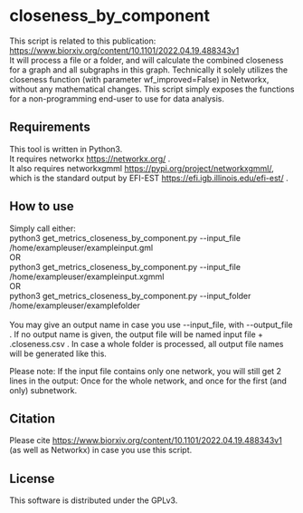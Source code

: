 # closeness_by_component
This script is related to this publication: https://www.biorxiv.org/content/10.1101/2022.04.19.488343v1<br/>
It will process a file or a folder, and will calculate the combined closeness for a graph and all subgraphs in this graph.
Technically it solely utilizes the closeness function (with parameter wf_improved=False) in Networkx, without any mathematical changes. This script simply exposes the functions for a non-programming end-user to use for data analysis.

## Requirements
This tool is written in Python3.<br/>
It requires networkx https://networkx.org/ .<br/>
It also requires networkxgmml https://pypi.org/project/networkxgmml/, which is the standard output by EFI-EST https://efi.igb.illinois.edu/efi-est/ .<br/>


## How to use
Simply call either:<br/>
python3 get_metrics_closeness_by_component.py --input_file /home/exampleuser/exampleinput.gml <br/>
OR<br/>
python3 get_metrics_closeness_by_component.py --input_file /home/exampleuser/exampleinput.xgmml<br/>
OR<br/>
python3 get_metrics_closeness_by_component.py --input_folder /home/exampleuser/examplefolder<br/>
<br/>
You may give an output name in case you use --input_file, with --output_file . If no output name is given, the output file will be named input file + .closeness.csv . In case a whole folder is processed, all output file names will be generated like this.

Please note:
If the input file contains only one network, you will still get 2 lines in the output: Once for the whole network, and once for the first (and only) subnetwork.

## Citation
Please cite https://www.biorxiv.org/content/10.1101/2022.04.19.488343v1 (as well as Networkx) in case you use this script.<br/>

## License
This software is distributed under the GPLv3.<br/>
